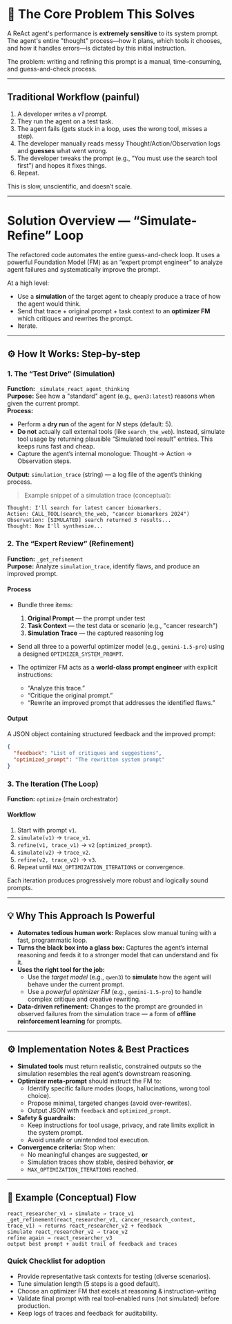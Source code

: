 # 🎯 The Core Problem This Solves

A ReAct agent's performance is **extremely sensitive** to its system prompt. The agent's entire "thought" process—how it plans, which tools it chooses, and how it handles errors—is dictated by this initial instruction.

The problem: writing and refining this prompt is a manual, time-consuming, and guess-and-check process.

---

## Traditional Workflow (painful)

1. A developer writes a _v1_ prompt.  
2. They run the agent on a test task.  
3. The agent fails (gets stuck in a loop, uses the wrong tool, misses a step).  
4. The developer manually reads messy Thought/Action/Observation logs and **guesses** what went wrong.  
5. The developer tweaks the prompt (e.g., “You must use the search tool first”) and hopes it fixes things.  
6. Repeat.

This is slow, unscientific, and doesn’t scale.

---

# Solution Overview — “Simulate-Refine” Loop

The refactored code automates the entire guess-and-check loop. It uses a powerful Foundation Model (FM) as an “expert prompt engineer” to analyze agent failures and systematically improve the prompt.

At a high level:

- Use a **simulation** of the target agent to cheaply produce a trace of how the agent would think.
- Send that trace + original prompt + task context to an **optimizer FM** which critiques and rewrites the prompt.
- Iterate.

---

## ⚙️ How It Works: Step-by-step

### 1. The “Test Drive” (Simulation)  
**Function:** `_simulate_react_agent_thinking`  
**Purpose:** See how a "standard" agent (e.g., `qwen3:latest`) reasons when given the current prompt.  
**Process:**
- Perform a **dry run** of the agent for *N* steps (default: 5).
- **Do not** actually call external tools (like `search_the_web`). Instead, simulate tool usage by returning plausible “Simulated tool result” entries. This keeps runs fast and cheap.
- Capture the agent’s internal monologue: Thought → Action → Observation steps.  

**Output:** `simulation_trace` (string) — a log file of the agent’s thinking process.

> Example snippet of a simulation trace (conceptual):
```text
Thought: I'll search for latest cancer biomarkers.
Action: CALL_TOOL(search_the_web, "cancer biomarkers 2024")
Observation: [SIMULATED] search returned 3 results...
Thought: Now I'll synthesize...
```

### 2. The “Expert Review” (Refinement)

**Function:** `_get_refinement`  
**Purpose:** Analyze `simulation_trace`, identify flaws, and produce an improved prompt.  

#### Process
- Bundle three items:
  1. **Original Prompt** — the prompt under test  
  2. **Task Context** — the test data or scenario (e.g., "cancer research")  
  3. **Simulation Trace** — the captured reasoning log  

- Send all three to a powerful optimizer model (e.g., `gemini-1.5-pro`) using a designed `OPTIMIZER_SYSTEM_PROMPT`.

- The optimizer FM acts as a **world-class prompt engineer** with explicit instructions:
  - “Analyze this trace.”  
  - “Critique the original prompt.”  
  - “Rewrite an improved prompt that addresses the identified flaws.”  

#### Output
A JSON object containing structured feedback and the improved prompt:

```json
{
  "feedback": "List of critiques and suggestions",
  "optimized_prompt": "The rewritten system prompt"
}
```

### 3. The Iteration (The Loop)

**Function:** `optimize` (main orchestrator)

#### Workflow
1. Start with prompt `v1`.  
2. `simulate(v1)` → `trace_v1`.  
3. `refine(v1, trace_v1)` → `v2` (`optimized_prompt`).  
4. `simulate(v2)` → `trace_v2`.  
5. `refine(v2, trace_v2)` → `v3`.  
6. Repeat until `MAX_OPTIMIZATION_ITERATIONS` or convergence.

Each iteration produces progressively more robust and logically sound prompts.

---

## 💡 Why This Approach Is Powerful

- **Automates tedious human work:** Replaces slow manual tuning with a fast, programmatic loop.  
- **Turns the black box into a glass box:** Captures the agent’s internal reasoning and feeds it to a stronger model that can understand and fix it.  
- **Uses the right tool for the job:**  
  - Use the *target model* (e.g., `qwen3`) to **simulate** how the agent will behave under the current prompt.  
  - Use a *powerful optimizer FM* (e.g., `gemini-1.5-pro`) to handle complex critique and creative rewriting.  
- **Data-driven refinement:** Changes to the prompt are grounded in observed failures from the simulation trace — a form of **offline reinforcement learning** for prompts.

---

## ⚙️ Implementation Notes & Best Practices

- **Simulated tools** must return realistic, constrained outputs so the simulation resembles the real agent’s downstream reasoning.  
- **Optimizer meta-prompt** should instruct the FM to:
  - Identify specific failure modes (loops, hallucinations, wrong tool choice).  
  - Propose minimal, targeted changes (avoid over-rewrites).  
  - Output JSON with `feedback` and `optimized_prompt`.  
- **Safety & guardrails:**  
  - Keep instructions for tool usage, privacy, and rate limits explicit in the system prompt.  
  - Avoid unsafe or unintended tool execution.  
- **Convergence criteria:** Stop when:
  - No meaningful changes are suggested, **or**  
  - Simulation traces show stable, desired behavior, **or**  
  - `MAX_OPTIMIZATION_ITERATIONS` reached.  

---

## 🧩 Example (Conceptual) Flow

```text
react_researcher_v1 → simulate → trace_v1  
_get_refinement(react_researcher_v1, cancer_research_context, trace_v1) → returns react_researcher_v2 + feedback  
simulate react_researcher_v2 → trace_v2  
refine again → react_researcher_v3  
output best prompt + audit trail of feedback and traces  
```

### Quick Checklist for adoption

- Provide representative task contexts for testing (diverse scenarios).
- Tune simulation length (5 steps is a good default).
- Choose an optimizer FM that excels at reasoning & instruction-writing
- Validate final prompt with real tool-enabled runs (not simulated) before production.
- Keep logs of traces and feedback for auditability.

